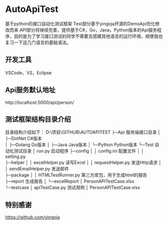 # AutoApiTest
基于python的接口自动化测试框架
Test部分基于yingoja开源的DemoApi优化修改而来
API部分将继续完善，提供基于C#，Go，Java，Python版本的Api服务程序，目的是为了学习接口测试的同学不需要去搭建其他语言的运行环境，顺便我也复习一下这几门语言的基础语法。
## 开发工具
VSCode，VS，Eclipse
## Api服务默认地址
http://localhost:5000/api/person/
## 测试框架结构目录介绍
目录结构介绍如下：
D:\项目\GITHUB\AUTOAPITEST
├─Api		服务端接口目录
│  ├─DotNet		C#版本		
│  ├─Golang		Go版本
│  ├─Java		Java版本
│  └─Python		Python版本
└─Test		自动化测试目录
    │  run.py		启动程序
    ├─config
    │  │  config.ini		配置文件
    │  │  setting.py		       
    ├─helper
    │  │  excelHelper.py		读写Excel
    │  │  requestHelper.py		发送Http请求
    │  │  sendEmailHelper.py	发送邮件	      
    ├─package
    │  │  HTMLTestRunner.py		第三方库包，用于生成html的报告
    ├─report		生成报告 
    │  └─excelReport
    │          PersonAPITestCase.xlsx        
    └─testcase
        │  apiTestCase.py	测试用例
        │  PersonAPITestCase.xlsx
## 特别感谢
https://github.com/yingoja